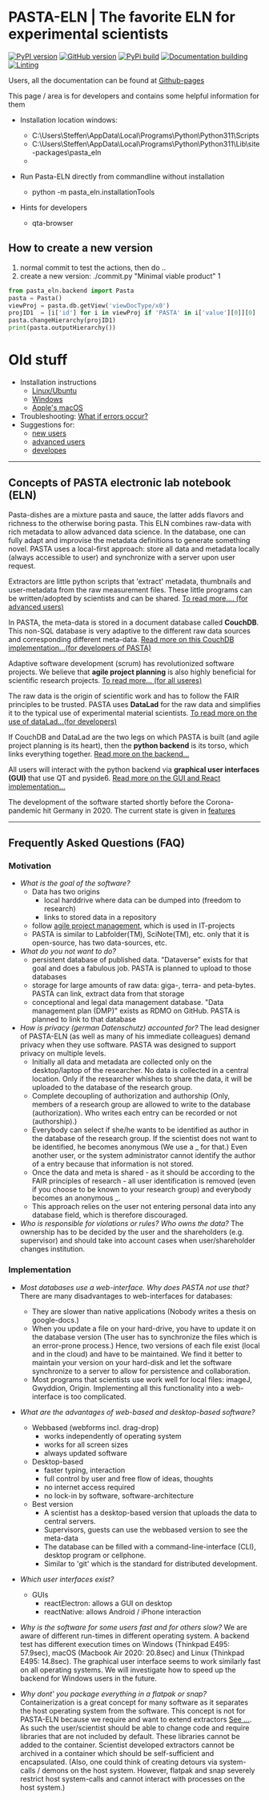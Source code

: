 # PASTA-ELN | The favorite ELN for experimental scientists

[![PyPI version](https://badge.fury.io/py/pasta-eln.svg)](https://badge.fury.io/py/pasta-eln)
[![GitHub version](https://badge.fury.io/gh/PASTA-ELN%2Fpasta-eln.svg)](https://badge.fury.io/gh/PASTA-ELN%2Fpasta-eln)
[![PyPi build](https://github.com/PASTA-ELN/pasta-eln/actions/workflows/pypi.yml/badge.svg)](https://github.com/PASTA-ELN/pasta-eln/actions/workflows/pypi.yml)
[![Documentation building](https://github.com/PASTA-ELN/pasta-eln/actions/workflows/docbuild.yml/badge.svg)](https://github.com/PASTA-ELN/pasta-eln/actions/workflows/docbuild.yml)
[![Linting](https://github.com/PASTA-ELN/pasta-eln/actions/workflows/pylint.yml/badge.svg)](https://github.com/PASTA-ELN/pasta-eln/actions/workflows/pylint.yml)

Users, all the documentation can be found at [Github-pages](https://pasta-eln.github.io/pasta-eln/)

This page / area is for developers and contains some helpful information for them

- Installation location windows:
  - C:\Users\Steffen\AppData\Local\Programs\Python\Python311\Scripts
  - C:\Users\Steffen\AppData\Local\Programs\Python\Python311\Lib\site-packages\pasta_eln
  -

- Run Pasta-ELN directly from commandline without installation
  -  python -m pasta_eln.installationTools

- Hints for developers
  -  qta-browser
## How to create a new version
1. normal commit to test the actions, then do ..
2. create a new version: ./commit.py "Minimal viable product" 1

``` Python
from pasta_eln.backend import Pasta
pasta = Pasta()
viewProj = pasta.db.getView('viewDocType/x0')
projID1  = [i['id'] for i in viewProj if 'PASTA' in i['value'][0]][0]
pasta.changeHierarchy(projID1)
print(pasta.outputHierarchy())
```



# Old stuff
- Installation instructions
  - [Linux/Ubuntu](installLinux.md)
  - [Windows](installWindows.md)
  - [Apple's macOS](installMacOS.md)
- Troubleshooting: [What if errors occur?](troubleshooting.md)
- Suggestions for:
  - [new users](firstUsage.md)
  - [advanced users](notesUser.md)
  - [developes](notesDevelopers.md)

* * *

## Concepts of PASTA electronic lab notebook (ELN)
Pasta-dishes are a mixture pasta and sauce, the latter adds flavors and richness to the otherwise boring pasta. This ELN combines raw-data with rich metadata to allow advanced data science. In the database, one can fully adapt and improvise the metadata definitions to generate something novel. PASTA uses a local-first approach: store all data and metadata locally (always accessible to user) and synchronize with a server upon user request.

Extractors are little python scripts that 'extract' metadata, thumbnails and user-metadata from the raw measurement files. These little programs can be written/adopted by scientists and can be shared. [To read more.... (for advanced users)](extractors.md)

In PASTA, the meta-data is stored in a document database called **CouchDB**. This non-SQL database is very adaptive to the different raw data sources and corresponding different meta-data. [Read more on this CouchDB implementation...(for developers of PASTA)](couchDB.md)

Adaptive software development (scrum) has revolutionized software projects. We believe that **agile project planning** is also highly beneficial for scientific research projects. [To read more... (for all useres)](agileProjects.md)

The raw data is the origin of scientific work and has to follow the FAIR principles to be trusted. PASTA uses **DataLad** for the raw data and simplifies it to the typical use of experimental material scientists. [To read more on the use of dataLad...(for developers)](dataLad.md)

If CouchDB and DataLad are the two legs on which PASTA is built (and agile project planning is its heart), then the **python backend** is its torso, which links everything together. [Read more on the backend...](software.md)

All users will interact with the python backend via **graphical user interfaces (GUI)** that use QT and pyside6. [Read more on the GUI and React implementation...](software.md)

The development of the software started shortly before the Corona-pandemic hit Germany in 2020. The current state is given in [features](features.md)

* * *

## Frequently Asked Questions (FAQ)
### Motivation
- *What is the goal of the software?*
  - Data has two origins
    - local harddrive where data can be dumped into (freedom to research)
    - links to stored data in a repository
  - follow [agile project management](agileProjects.md), which is used in IT-projects
  -   PASTA is similar to Labfolder(TM), SciNote(TM), etc. only that it is open-source, has two data-sources, etc.
- *What do you not want to do?*
  - persistent database of published data. "Dataverse" exists for that goal and does a fabulous job. PASTA is planned to upload to those databases
  - storage for large amounts of raw data: giga-, terra- and peta-bytes. PASTA can link, extract data from that storage
  - conceptional and legal data management database. "Data management plan (DMP)" exists as RDMO on GitHub. PASTA is planned to link to that database
- *How is privacy (german Datenschutz) accounted for?*
  The lead designer of PASTA-ELN (as well as many of his immediate colleagues) demand privacy when they use software. PASTA was designed to support privacy on multiple levels.
  - Initially all data and metadata are collected only on the desktop/laptop of the researcher. No data is collected in a central location. Only if the researcher whishes to share the data, it will be uploaded to the database of the research group.
  - Complete decoupling of authorization and authorship (Only, members of a research group are allowed to write to the database (authorization). Who writes each entry can be recorded or not (authorship).)
  - Everybody can select if she/he wants to be identified as author in the database of the research group. If the scientist does not want to be identified, he becomes anonymous (We use a _ for that.) Even another user, or the system administrator cannot identify the author of a entry because that information is not stored.
  - Once the data and meta is shared - as it should be according to the FAIR principles of research - all user identification is removed (even if you choose to be known to your research group) and everybody becomes an anonymous _.
  - This approach relies on the user not entering personal data into any database field, which is therefore discouraged.
- *Who is responsible for violations or rules? Who owns the data?*
  The ownership has to be decided by the user and the shareholders (e.g. supervisor) and should take into account cases when user/shareholder changes institution.

### Implementation
- *Most databases use a web-interface. Why does PASTA not use that?*
  There are many disadvantages to web-interfaces for databases:
  - They are slower than native applications (Nobody writes a thesis on google-docs.)
  - When you update a file on your hard-drive, you have to update it on the database version (The user has to synchronize the files which is an error-prone process.)
  Hence, two versions of each file exist (local and in the cloud) and have to be maintained. We find it better to maintain your version on your hard-disk and let the software synchronize to a server to allow for persistence and collaboration.
  - Most programs that scientists use work well for local files: imageJ, Gwyddion, Origin. Implementing all this functionality into a web-interface is too complicated.
- *What are the advantages of web-based and desktop-based software?*
  - Webbased (webforms incl. drag-drop)
    + works independently of operating system
    + works for all screen sizes
    + always updated software
  - Desktop-based
    + faster typing, interaction
    + full control by user and free flow of ideas, thoughts
    + no internet access required
    + no lock-in by software, software-architecture
  - Best version
    + A scientist has a desktop-based version that uploads the data to central servers.
    + Supervisors, guests can use the webbased version to see the meta-data
    + The database can be filled with a command-line-interface (CLI), desktop program or cellphone.
    + Similar to 'git' which is the standard for distributed development.
- *Which user interfaces exist?*
  - GUIs
    - reactElectron: allows a GUI on desktop
    - reactNative: allows Android / iPhone interaction
- *Why is the software for some users fast and for others slow?*
  We are aware of different run-times in different operating system. A backend test has different execution times on Windows (Thinkpad E495: 57.9sec), macOS (Macbook Air 2020: 20.8sec) and Linux (Thinkpad E495: 14.8sec). The graphical user interface seems to work similarly fast on all operating systems. We will investigate how to speed up the backend for Windows users in the future.

- *Why dont' you package everything in a flatpak or snap?*
  Containerization is a great concept for many software as it separates the host operating system from the software. This concept is not for PASTA-ELN because we require and want to extend extractors [See ...](extractors.md). As such the user/scientist should be able to change code and require libraries that are not included by default. These libraries cannot be added to the container. Scientist developed extractors cannot be archived in a container which should be self-sufficient and encapsulated. (Also, one could think of creating detours via system-calls / demons on the host system. However, flatpak and snap severely restrict host system-calls and cannot interact with processes on the host system.)
